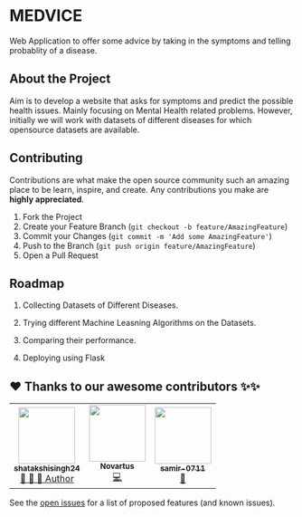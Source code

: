 # MEDVICE

Web Application to offer some advice by taking in the symptoms and telling probablity of a disease.


## About the Project

Aim is to develop a website that asks for symptoms and predict the possible health issues. Mainly focusing on Mental Health related problems. However, initially we will work with datasets of different diseases for which opensource datasets are available.


## Contributing

Contributions are what make the open source community such an amazing place to be learn, inspire, and create. Any contributions you make are **highly appreciated**.

1. Fork the Project
2. Create your Feature Branch (`git checkout -b feature/AmazingFeature`)
3. Commit your Changes (`git commit -m 'Add some AmazingFeature'`)
4. Push to the Branch (`git push origin feature/AmazingFeature`)
5. Open a Pull Request


## Roadmap

1. Collecting Datasets of Different Diseases. 

2. Trying different Machine Leasning Algorithms on the Datasets.

3. Comparing their performance.

4. Deploying using Flask

## ❤️ Thanks to our awesome contributors ✨✨
<table>
  <tr>
    <td align="center">
            <a href="https://github.com/shatakshisingh24">
              <img src="https://avatars2.githubusercontent.com/u/51313537?v=4" width="100px" alt=""/><br />
              <sub><b>shatakshisingh24</b></sub>
            </a><br/>
            <a href="https://github.com/Jayshah6699/datascience-mashup/commits?author=shatakshisingh24">   
                👑 👀 💬 Author
            </a>
          </td>
    <td align="center">
            <a href="https://github.com/Novartus">
              <img src="https://avatars3.githubusercontent.com/u/62197910?v=4" width="100px" alt=""/><br />
              <sub><b>Novartus</b></sub>
            </a><br/>
            <a href="https://github.com/Jayshah6699/datascience-mashup/commits?author=Novartus">
                💻
            </a>
          </td>
    <td align="center">
            <a href="https://github.com/samir-0711">
              <img src="https://avatars0.githubusercontent.com/u/68433936?v=4" width="100px" alt=""/><br />
              <sub><b>samir-0711</b></sub>
            </a><br/>
            <a href="https://github.com/Jayshah6699/datascience-mashup/commits?author=samir-0711">
                📖
            </a>
          </td>
  </tr>
</table>

See the [open issues](https://github.com/shatakshisingh24/Medvice/issues) for a list of proposed features (and known issues).
